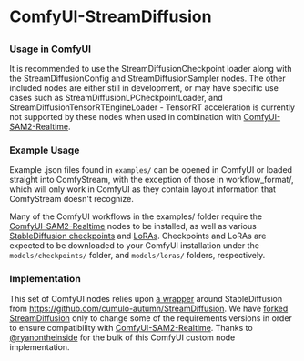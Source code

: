 # ComfyUI-StreamDiffusion

##

### Usage in ComfyUI
It is recommended to use the StreamDiffusionCheckpoint loader along with the StreamDiffusionConfig and StreamDiffusionSampler nodes.  The other included nodes are either still in development, or may have specific use cases such as StreamDiffusionLPCheckpointLoader, and StreamDiffusionTensorRTEngineLoader - TensorRT acceleration is currently not supported by these nodes when used in combination with [ComfyUI-SAM2-Realtime](https://github.com/pschroedl/ComfyUI-SAM2-Realtime).

### Example Usage
Example .json files found in `examples/` can be opened in ComfyUI or loaded straight into ComfyStream, with the exception of those in workflow_format/, which will only work in ComfyUI as they contain layout information that ComfyStream doesn't recognize.

Many of the ComfyUI workflows in the examples/ folder require the [ComfyUI-SAM2-Realtime](https://github.com/pschroedl/ComfyUI-SAM2-Realtime) nodes to be installed, as well as various [StableDiffusion checkpoints](https://huggingface.co/pschroedl/comfystream_checkpoints/tree/main) and [LoRAs](https://huggingface.co/pschroedl/comfystream_checkpoints/tree/main).  Checkpoints and LoRAs are expected to be downloaded to your ComfyUI installation under the `models/checkpoints/` folder, and `models/loras/` folders, respectively.

### Implementation
This set of ComfyUI nodes relies upon [a wrapper](https://github.com/pschroedl/StreamDiffusion/blob/main/utils/wrapper.py) around StableDiffusion from https://github.com/cumulo-autumn/StreamDiffusion. We have [forked StreamDiffusion](https://github.com/pschroedl/StreamDiffusion) only to change some of the requirements versions in order to ensure compatibility with [ComfyUI-SAM2-Realtime](https://github.com/pschroedl/ComfyUI-SAM2-Realtime).
Thanks to [@ryanontheinside](https://github.com/ryanontheinside) for the bulk of this ComfyUI custom node implementation.
